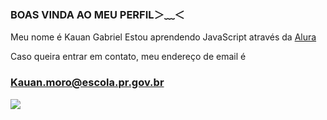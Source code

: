 ### BOAS VINDA AO MEU PERFIL＞﹏＜

Meu nome é Kauan Gabriel
Estou aprendendo JavaScript através da [Alura](https://www.alura.com.br/planos-cursos-online?utm_term=alura&utm_campaign=%5BSearch%5D+%5BPerformance%5D+Institucional+-+Paraná&utm_source=adwords&utm_medium=ppc&hsa_acc=7964138385&hsa_cam=20234124477&hsa_grp=150249101655&hsa_ad=660813755677&hsa_src=g&hsa_tgt=kwd-300088401&hsa_kw=alura&hsa_mt=e&hsa_net=adwords&hsa_ver=3&gad_source=1&gclid=Cj0KCQjw1Yy5BhD-ARIsAI0RbXbuTsOyouzzJyfle7_2PVMyQ2aSa7kRY_KGEMtGoHymoSwAysx-sBsaAuJsEALw_wcB)

Caso queira entrar em contato, meu endereço de email é 
### Kauan.moro@escola.pr.gov.br

![](https://media1.tenor.com/m/RzSPDIqkgoIAAAAC/goku-dragon-ball-z.gif)
